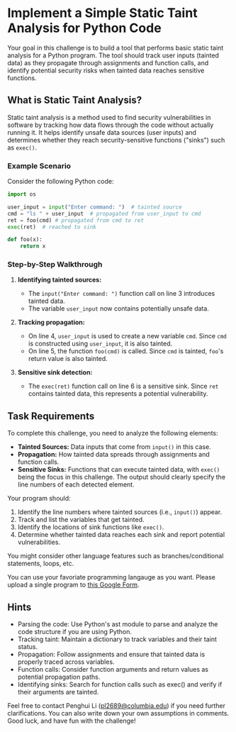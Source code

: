 # Implement a Simple Static Taint Analysis for Python Code

Your goal in this challenge is to build a tool that performs basic static taint analysis for a Python program. The tool should track user inputs (tainted data) as they propagate through assignments and function calls, and identify potential security risks when tainted data reaches sensitive functions.

## What is Static Taint Analysis?

Static taint analysis is a method used to find security vulnerabilities in software by tracking how data flows through the code without actually running it. It helps identify unsafe data sources (user inputs) and determines whether they reach security-sensitive functions ("sinks") such as `exec()`.

### Example Scenario

Consider the following Python code:

```python
import os

user_input = input("Enter command: ")  # tainted source
cmd = "ls " + user_input  # propagated from user_input to cmd
ret = foo(cmd) # propagated from cmd to ret
exec(ret)  # reached to sink

def foo(x):
    return x
```

### Step-by-Step Walkthrough

1. **Identifying tainted sources:**

   - The `input("Enter command: ")` function call on line 3 introduces tainted data.
   - The variable `user_input` now contains potentially unsafe data.

2. **Tracking propagation:**

   - On line 4, `user_input` is used to create a new variable `cmd`. Since `cmd` is constructed using `user_input`, it is also tainted.
   - On line 5, the function `foo(cmd)` is called. Since `cmd` is tainted, `foo`'s return value is also tainted.

3. **Sensitive sink detection:**

   - The `exec(ret)` function call on line 6 is a sensitive sink. Since `ret` contains tainted data, this represents a potential vulnerability.

## Task Requirements

To complete this challenge, you need to analyze the following elements:

- **Tainted Sources:** Data inputs that come from `input()` in this case.
- **Propagation:** How tainted data spreads through assignments and function calls.
- **Sensitive Sinks:** Functions that can execute tainted data, with `exec()` being the focus in this challenge.
The output should clearly specify the line numbers of each detected element.


Your program should:
1. Identify the line numbers where tainted sources (i.e., `input()`) appear.
2. Track and list the variables that get tainted.
3. Identify the locations of sink functions like `exec()`.
4. Determine whether tainted data reaches each sink and report potential vulnerabilities.

You might consider other language features such as branches/conditional statements, loops, etc.

You can use your favoriate programming langauge as you want.
Please upload a single program to [this Google Form](https://forms.gle/PrSDDMJPNTAgn1Ei6).

## Hints

- Parsing the code: Use Python's ast module to parse and analyze the code structure if you are using Python.
- Tracking taint: Maintain a dictionary to track variables and their taint status.
- Propagation: Follow assignments and ensure that tainted data is properly traced across variables.
- Function calls: Consider function arguments and return values as potential propagation paths.
- Identifying sinks: Search for function calls such as exec() and verify if their arguments are tainted.


Feel free to contact Penghui Li (pl2689@columbia.edu) if you need further clarifications. You can also write down your own assumptions in comments. Good luck, and have fun with the challenge! 
